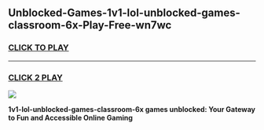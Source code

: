 
## Unblocked-Games-1v1-lol-unblocked-games-classroom-6x-Play-Free-wn7wc
<h3>
<a href="https://premium76.site?title=1v1-lol-unblocked-games-classroom-6x&ref=15A">CLICK TO PLAY</a></h3>
<hr>

<h3>
<a href="https://premium76.site?title=1v1-lol-unblocked-games-classroom-6x&ref=15A">CLICK 2 PLAY</a>
  
</h3>

<a href="https://premium76.site?title=1v1-lol-unblocked-games-classroom-6x&ref=15A"><img src="https://clearcache.store/games.png"></a>


**1v1-lol-unblocked-games-classroom-6x games unblocked: Your Gateway to Fun and Accessible Online Gaming**
